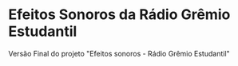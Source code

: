 # Efeitos Sonoros da Rádio Grêmio Estudantil
Versão Final do projeto "Efeitos sonoros - Rádio Grêmio Estudantil"
